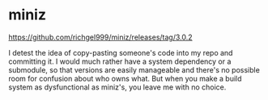 # miniz
https://github.com/richgel999/miniz/releases/tag/3.0.2

I detest the idea of copy-pasting someone's code into my repo and committing it. I would much rather have a system dependency or a submodule, so that versions are easily manageable and there's no possible room for confusion about who owns what. But when you make a build system as dysfunctional as miniz's, you leave me with no choice.
